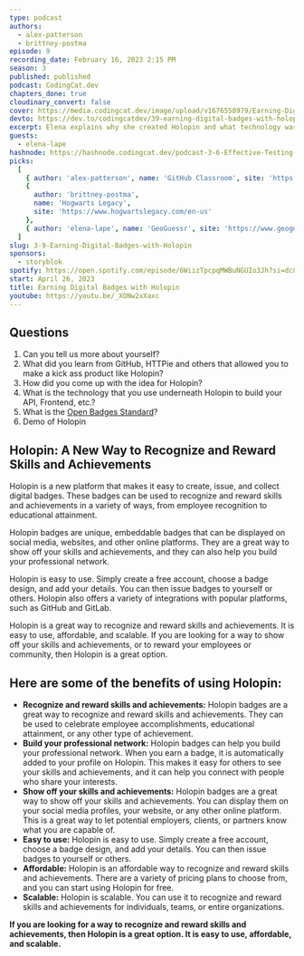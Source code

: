 ```yaml
---
type: podcast
authors:
  - alex-patterson
  - brittney-postma
episode: 9
recording_date: February 16, 2023 2:15 PM
season: 3
published: published
podcast: CodingCat.dev
chapters_done: true
cloudinary_convert: false
cover: https://media.codingcat.dev/image/upload/v1676558979/Earning-Digital-Badges-with-Holopin_e9rpua.png
devto: https://dev.to/codingcatdev/39-earning-digital-badges-with-holopin-1be2
excerpt: Elena explains why she created Holopin and what technology was used to build such a cool product.
guests:
  - elena-lape
hashnode: https://hashnode.codingcat.dev/podcast-3-6-Effective-Testing-using-Cypress.io
picks:
  [
    { author: 'alex-patterson', name: 'GitHub Classroom', site: 'https://classroom.github.com/' },
    {
      author: 'brittney-postma',
      name: 'Hogwarts Legacy',
      site: 'https://www.hogwartslegacy.com/en-us'
    },
    { author: 'elena-lape', name: 'GeoGuessr', site: 'https://www.geoguessr.com/' }
  ]
slug: 3-9-Earning-Digital-Badges-with-Holopin
sponsors:
  - storyblok
spotify: https://open.spotify.com/episode/6WiizTpcpqMWBuNGUIo3Jh?si=dc8ab07d6e164025
start: April 26, 2023
title: Earning Digital Badges with Holopin
youtube: https://youtu.be/_XONw2xXaxc
---
```


## Questions

1. Can you tell us more about yourself?
2. What did you learn from GitHub, HTTPie and others that allowed you to make a kick ass product like Holopin?
3. How did you come up with the idea for Holopin?
4. What is the technology that you use underneath Holopin to build your API, Frontend, etc.?
5. What is the [Open Badges Standard](https://openbadges.org/)?
6. Demo of Holopin

## Holopin: A New Way to Recognize and Reward Skills and Achievements

Holopin is a new platform that makes it easy to create, issue, and collect digital badges. These badges can be used to recognize and reward skills and achievements in a variety of ways, from employee recognition to educational attainment.

Holopin badges are unique, embeddable badges that can be displayed on social media, websites, and other online platforms. They are a great way to show off your skills and achievements, and they can also help you build your professional network.

Holopin is easy to use. Simply create a free account, choose a badge design, and add your details. You can then issue badges to yourself or others. Holopin also offers a variety of integrations with popular platforms, such as GitHub and GitLab.

Holopin is a great way to recognize and reward skills and achievements. It is easy to use, affordable, and scalable. If you are looking for a way to show off your skills and achievements, or to reward your employees or community, then Holopin is a great option.

## Here are some of the benefits of using Holopin:

- **Recognize and reward skills and achievements:** Holopin badges are a great way to recognize and reward skills and achievements. They can be used to celebrate employee accomplishments, educational attainment, or any other type of achievement.
- **Build your professional network:** Holopin badges can help you build your professional network. When you earn a badge, it is automatically added to your profile on Holopin. This makes it easy for others to see your skills and achievements, and it can help you connect with people who share your interests.
- **Show off your skills and achievements:** Holopin badges are a great way to show off your skills and achievements. You can display them on your social media profiles, your website, or any other online platform. This is a great way to let potential employers, clients, or partners know what you are capable of.
- **Easy to use:** Holopin is easy to use. Simply create a free account, choose a badge design, and add your details. You can then issue badges to yourself or others.
- **Affordable:** Holopin is an affordable way to recognize and reward skills and achievements. There are a variety of pricing plans to choose from, and you can start using Holopin for free.
- **Scalable:** Holopin is scalable. You can use it to recognize and reward skills and achievements for individuals, teams, or entire organizations.

**If you are looking for a way to recognize and reward skills and achievements, then Holopin is a great option. It is easy to use, affordable, and scalable.**
